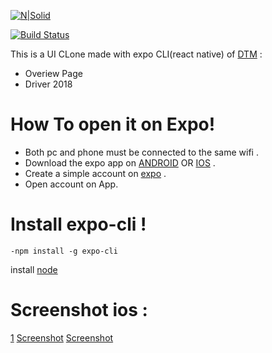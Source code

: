 
[![N|Solid](https://cldup.com/dTxpPi9lDf.thumb.png)](https://nodesource.com/products/nsolid)

[![Build Status](https://travis-ci.org/joemccann/dillinger.svg?branch=master)](https://travis-ci.org/joemccann/dillinger)

This is a UI CLone made with expo CLI(react native) of [DTM](https://www.dtm.com/en) :
  - Overiew Page
  - Driver 2018

# How To open it on Expo!
  - Both pc and phone must be connected to the same wifi .
  - Download the expo app on [ANDROID](https://play.google.com/store/apps/details?id=host.exp.exponent&hl=en) OR [IOS](https://itunes.apple.com/us/app/expo-client/id982107779?mt=8) .
  - Create a simple account on [expo](https://expo.io/signup) .
  - Open account on App.


# Install expo-cli !

    -npm install -g expo-cli
 install [node](https://nodejs.org/en/download/)
 
 # Screenshot ios : 



[1](https://imgur.com/cL9oxS1)
[Screenshot](https://imgur.com/GDCET3j)
[Screenshot](https://imgur.com/ZSKE9el)
